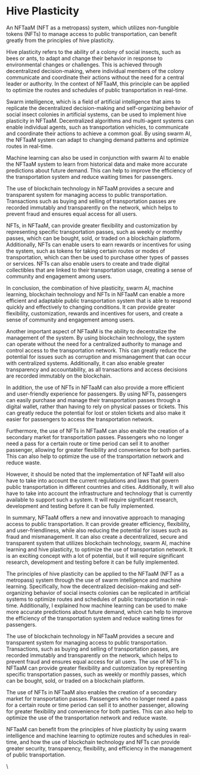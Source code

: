 # Hive Plasticity

An NFTaaM (NFT as a metropass) system, which utilizes non-fungible tokens (NFTs) to manage access to public transportation, can benefit greatly from the principles of hive plasticity.

Hive plasticity refers to the ability of a colony of social insects, such as bees or ants, to adapt and change their behavior in response to environmental changes or challenges. This is achieved through decentralized decision-making, where individual members of the colony communicate and coordinate their actions without the need for a central leader or authority. In the context of NFTaaM, this principle can be applied to optimize the routes and schedules of public transportation in real-time.

Swarm intelligence, which is a field of artificial intelligence that aims to replicate the decentralized decision-making and self-organizing behavior of social insect colonies in artificial systems, can be used to implement hive plasticity in NFTaaM. Decentralized algorithms and multi-agent systems can enable individual agents, such as transportation vehicles, to communicate and coordinate their actions to achieve a common goal. By using swarm AI, the NFTaaM system can adapt to changing demand patterns and optimize routes in real-time.

Machine learning can also be used in conjunction with swarm AI to enable the NFTaaM system to learn from historical data and make more accurate predictions about future demand. This can help to improve the efficiency of the transportation system and reduce waiting times for passengers.

The use of blockchain technology in NFTaaM provides a secure and transparent system for managing access to public transportation. Transactions such as buying and selling of transportation passes are recorded immutably and transparently on the network, which helps to prevent fraud and ensures equal access for all users.

NFTs, in NFTaaM, can provide greater flexibility and customization by representing specific transportation passes, such as weekly or monthly passes, which can be bought, sold, or traded on a blockchain platform. Additionally, NFTs can enable users to earn rewards or incentives for using the system, such as tokens for taking certain routes or modes of transportation, which can then be used to purchase other types of passes or services. NFTs can also enable users to create and trade digital collectibles that are linked to their transportation usage, creating a sense of community and engagement among users.

In conclusion, the combination of hive plasticity, swarm AI, machine learning, blockchain technology and NFTs in NFTaaM can enable a more efficient and adaptable public transportation system that is able to respond quickly and effectively to changing conditions. It can provide greater flexibility, customization, rewards and incentives for users, and create a sense of community and engagement among users.

Another important aspect of NFTaaM is the ability to decentralize the management of the system. By using blockchain technology, the system can operate without the need for a centralized authority to manage and control access to the transportation network. This can greatly reduce the potential for issues such as corruption and mismanagement that can occur with centralized systems. Additionally, it can also enable greater transparency and accountability, as all transactions and access decisions are recorded immutably on the blockchain.

In addition, the use of NFTs in NFTaaM can also provide a more efficient and user-friendly experience for passengers. By using NFTs, passengers can easily purchase and manage their transportation passes through a digital wallet, rather than having to rely on physical passes or tickets. This can greatly reduce the potential for lost or stolen tickets and also make it easier for passengers to access the transportation network.

Furthermore, the use of NFTs in NFTaaM can also enable the creation of a secondary market for transportation passes. Passengers who no longer need a pass for a certain route or time period can sell it to another passenger, allowing for greater flexibility and convenience for both parties. This can also help to optimize the use of the transportation network and reduce waste.

However, it should be noted that the implementation of NFTaaM will also have to take into account the current regulations and laws that govern public transportation in different countries and cities. Additionally, It will also have to take into account the infrastructure and technology that is currently available to support such a system. It will require significant research, development and testing before it can be fully implemented.

In summary, NFTaaM offers a new and innovative approach to managing access to public transportation. It can provide greater efficiency, flexibility, and user-friendliness, while also reducing the potential for issues such as fraud and mismanagement. It can also create a decentralized, secure and transparent system that utilizes blockchain technology, swarm AI, machine learning and hive plasticity, to optimize the use of transportation network. It is an exciting concept with a lot of potential, but it will require significant research, development and testing before it can be fully implemented.

The principles of hive plasticity can be applied to the NFTaaM (NFT as a metropass) system through the use of swarm intelligence and machine learning. Specifically, how the decentralized decision-making and self-organizing behavior of social insects colonies can be replicated in artificial systems to optimize routes and schedules of public transportation in real-time. Additionally, I explained how machine learning can be used to make more accurate predictions about future demand, which can help to improve the efficiency of the transportation system and reduce waiting times for passengers.

The use of blockchain technology in NFTaaM provides a secure and transparent system for managing access to public transportation. Transactions, such as buying and selling of transportation passes, are recorded immutably and transparently on the network, which helps to prevent fraud and ensures equal access for all users. The use of NFTs in NFTaaM can provide greater flexibility and customization by representing specific transportation passes, such as weekly or monthly passes, which can be bought, sold, or traded on a blockchain platform.

The use of NFTs in NFTaaM also enables the creation of a secondary market for transportation passes. Passengers who no longer need a pass for a certain route or time period can sell it to another passenger, allowing for greater flexibility and convenience for both parties. This can also help to optimize the use of the transportation network and reduce waste.

NFTaaM can benefit from the principles of hive plasticity by using swarm intelligence and machine learning to optimize routes and schedules in real-time, and how the use of blockchain technology and NFTs can provide greater security, transparency, flexibility, and efficiency in the management of public transportation.



\
